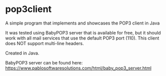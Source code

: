 # pop3client
A simple program that implements and showcases the POP3 client in Java

It was tested using BabyPOP3 server that is available for free, but it should work with all mail services that use the default POP3 port (110). This client does NOT support multi-line headers.

Created in Java.

BabyPOP3 server can be found here: https://www.pablosoftwaresolutions.com/html/baby_pop3_server.html
